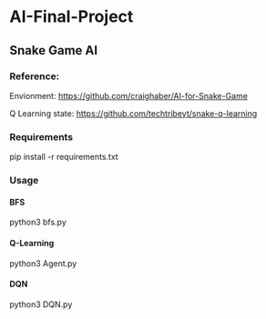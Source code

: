 # AI-Final-Project
## Snake Game AI

### Reference:
Envionment: https://github.com/craighaber/AI-for-Snake-Game

Q Learning state: https://github.com/techtribeyt/snake-q-learning

### Requirements

pip install -r requirements.txt

### Usage

#### BFS

python3 bfs.py

#### Q-Learning

python3 Agent.py

#### DQN

python3 DQN.py



